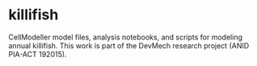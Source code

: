 # killifish
CellModeller model files, analysis notebooks, and scripts for modeling annual killifish. This work is part of the DevMech research project (ANID PIA-ACT 192015).
